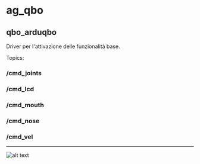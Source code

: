 # ag_qbo

## qbo_arduqbo       
Driver per l'attivazione delle funzionalità base.

Topics:
### /cmd_joints
### /cmd_lcd
### /cmd_mouth
### /cmd_nose
### /cmd_vel

___
![alt text](https://gavazzionline.files.wordpress.com/2014/01/img_6916.jpg?w=300)

